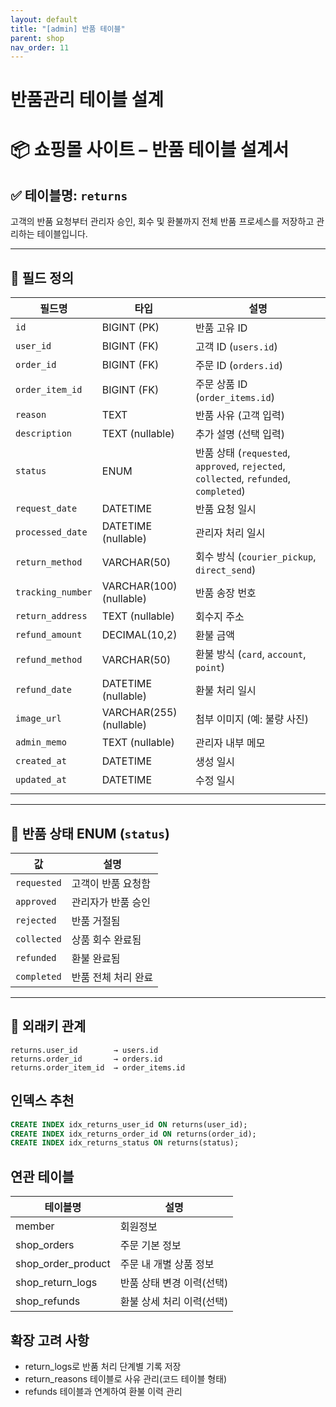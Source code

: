 ```yaml
---
layout: default
title: "[admin] 반품 테이블"
parent: shop
nav_order: 11
---
```


# 반품관리 테이블 설계


# 📦 쇼핑몰 사이트 – 반품 테이블 설계서

## ✅ 테이블명: `returns`

고객의 반품 요청부터 관리자 승인, 회수 및 환불까지 전체 반품 프로세스를 저장하고 관리하는 테이블입니다.

---

## 📁 필드 정의

| 필드명               | 타입                      | 설명                                                                                |
| ----------------- | ----------------------- | --------------------------------------------------------------------------------- |
| `id`              | BIGINT (PK)             | 반품 고유 ID                                                                          |
| `user_id`         | BIGINT (FK)             | 고객 ID (`users.id`)                                                                |
| `order_id`        | BIGINT (FK)             | 주문 ID (`orders.id`)                                                               |
| `order_item_id`   | BIGINT (FK)             | 주문 상품 ID (`order_items.id`)                                                       |
| `reason`          | TEXT                    | 반품 사유 (고객 입력)                                                                     |
| `description`     | TEXT (nullable)         | 추가 설명 (선택 입력)                                                                     |
| `status`          | ENUM                    | 반품 상태 (`requested`, `approved`, `rejected`, `collected`, `refunded`, `completed`) |
| `request_date`    | DATETIME                | 반품 요청 일시                                                                          |
| `processed_date`  | DATETIME (nullable)     | 관리자 처리 일시                                                                         |
| `return_method`   | VARCHAR(50)             | 회수 방식 (`courier_pickup`, `direct_send`)                                           |
| `tracking_number` | VARCHAR(100) (nullable) | 반품 송장 번호                                                                          |
| `return_address`  | TEXT (nullable)         | 회수지 주소                                                                            |
| `refund_amount`   | DECIMAL(10,2)           | 환불 금액                                                                             |
| `refund_method`   | VARCHAR(50)             | 환불 방식 (`card`, `account`, `point`)                                                |
| `refund_date`     | DATETIME (nullable)     | 환불 처리 일시                                                                          |
| `image_url`       | VARCHAR(255) (nullable) | 첨부 이미지 (예: 불량 사진)                                                                 |
| `admin_memo`      | TEXT (nullable)         | 관리자 내부 메모                                                                         |
| `created_at`      | DATETIME                | 생성 일시                                                                             |
| `updated_at`      | DATETIME                | 수정 일시                                                                             |
|                   |                         |                                                                                   |

---

## 🔄 반품 상태 ENUM (`status`)

| 값           | 설명               |
|--------------|--------------------|
| `requested`   | 고객이 반품 요청함 |
| `approved`    | 관리자가 반품 승인 |
| `rejected`    | 반품 거절됨        |
| `collected`   | 상품 회수 완료됨   |
| `refunded`    | 환불 완료됨        |
| `completed`   | 반품 전체 처리 완료|

---

## 🔗 외래키 관계

```plaintext
returns.user_id        → users.id  
returns.order_id       → orders.id  
returns.order_item_id  → order_items.id
```


## 인덱스 추천
```sql
CREATE INDEX idx_returns_user_id ON returns(user_id);
CREATE INDEX idx_returns_order_id ON returns(order_id);
CREATE INDEX idx_returns_status ON returns(status);
```

## 연관 테이블

| 테이블명               | 설명              |
| ------------------ | --------------- |
| member             | 회원정보            |
| shop_orders        | 주문 기본 정보        |
| shop_order_product | 주문 내 개별 상품 정보   |
| shop_return_logs   | 반품 상태 변경 이력(선택) |
| shop_refunds       | 환불 상세 처리 이력(선택) |

## 확장 고려 사항
* return_logs로 반품 처리 단계별 기록 저장
* return_reasons 테이블로 사유 관리(코드 테이블 형태)
* refunds 테이블과 연계하여 환불 이력 관리
